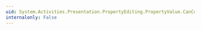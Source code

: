 ```yaml
---
uid: System.Activities.Presentation.PropertyEditing.PropertyValue.CanConvertFromString
internalonly: False
---
```

